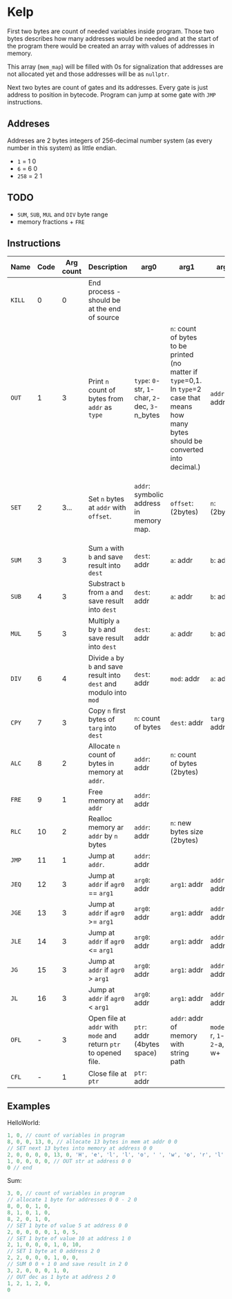 # Kelp

First two bytes are count of needed variables inside program. Those two bytes describes how many addresses would be needed and at the start of the program there would be created an array with values of addresses in memory.

This array (`mem_map`) will be filled with 0s for signalization that addresses are not allocated yet and those addresses will be as `nullptr`.

Next two bytes are count of gates and its addresses. Every gate is just address to position in bytecode. Program can jump at some gate with `JMP` instructions.

## Addreses

Addreses are 2 bytes integers of 256-decimal number system (as every number in this system) as little endian.

- `1` = 1 0
- `6` = 6 0
- `258` = 2 1

## TODO

- `SUM`, `SUB`, `MUL` and `DIV` byte range
- memory fractions + `FRE`

## Instructions

| Name | Code | Arg count | Description | arg0 | arg1 | arg2 | arg3 |
| --- | --- | --- | --- | --- | --- | --- | --- |
| `KILL` | 0 | 0 | End process - should be at the end of source | 
| `OUT` | 1 | 3 | Print `n` count of bytes from `addr` as `type` | `type`: `0`-str, `1`-char, `2`-dec, `3`-n_bytes | `n`: count of bytes to be printed (no matter if `type`=0,1. In `type`=2 case that means how many bytes should be converted into decimal.) | `addr`: addr |
| `SET` | 2 | 3... | Set `n` bytes at `addr` with `offset`. | `addr`: symbolic address in memory map. | `offset`: (2bytes) | `n`: (2bytes) | There would be `n` args/bytes which would be saved into memory. | 
| `SUM` | 3 | 3 | Sum `a` with `b` and save result into `dest` | `dest`: addr | `a`: addr | `b`: addr |
| `SUB` | 4 | 3 | Substract `b` from `a` and save result into `dest` | `dest`: addr | `a`: addr | `b`: addr |
| `MUL` | 5 | 3 | Multiply `a` by `b` and save result into `dest` | `dest`: addr | `a`: addr | `b`: addr |
| `DIV` | 6 | 4 | Divide `a` by `b` and save result into `dest` and modulo into `mod` | `dest`: addr | `mod`: addr | `a`: addr | `b`: addr |
| `CPY` | 7 | 3 | Copy `n` first bytes of `targ` into `dest` | `n`: count of bytes | `dest`: addr | `targ`: addr | 
| `ALC` | 8 | 2 | Allocate `n` count of bytes in memory at `addr`. | `addr`: addr | `n`: count of bytes (2bytes) |
| `FRE` | 9 | 1 | Free memory at `addr` | `addr`: addr |
| `RLC` | 10 | 2 | Realloc memory ar `addr` by `n` bytes | `addr`: addr | `n`: new bytes size (2bytes) |
| `JMP` | 11 | 1 | Jump at `addr`. | `addr`: addr | 
| `JEQ` | 12 | 3 | Jump at `addr` if `agr0` == `arg1` | `arg0`: addr | `arg1`: addr | `addr`: addr |
| `JGE` | 13 | 3 | Jump at `addr` if `agr0` >= `arg1` | `arg0`: addr | `arg1`: addr | `addr`: addr |
| `JLE` | 14 | 3 | Jump at `addr` if `agr0` <= `arg1` | `arg0`: addr | `arg1`: addr | `addr`: addr |
| `JG` | 15 | 3 | Jump at `addr` if `agr0` > `arg1` | `arg0`: addr | `arg1`: addr | `addr`: addr |
| `JL` | 16 | 3 | Jump at `addr` if `agr0` < `arg1` | `arg0`: addr | `arg1`: addr | `addr`: addr |
| `OFL` | - | 3 | Open file at `addr` with `mode` and return `ptr` to opened file. | `ptr`: addr (4bytes space) | `addr`: addr of memory  with string path | `mode`: `0`-r, `1`-w, `2`-a, `3`-w+ |
| `CFL` | - | 1 | Close file at `ptr` | `ptr`: addr |
 
## Examples

HelloWorld:

```c
1, 0, // count of variables in program
8, 0, 0, 13, 0, // allocate 13 bytes in mem at addr 0 0
// SET next 13 bytes into memory at address 0 0
2, 0, 0, 0, 0, 13, 0, 'H', 'e', 'l', 'l', 'o', ' ', 'w', 'o', 'r', 'l', 'd', '!', 0,
1, 0, 0, 0, 0, // OUT str at address 0 0
0 // end
```

Sum:
```c
3, 0, // count of variables in program
// allocate 1 byte for addresses 0 0 - 2 0
8, 0, 0, 1, 0,
8, 1, 0, 1, 0,
8, 2, 0, 1, 0,
// SET 1 byte of value 5 at address 0 0
2, 0, 0, 0, 0, 1, 0, 5,
// SET 1 byte of value 10 at address 1 0
2, 1, 0, 0, 0, 1, 0, 10,
// SET 1 byte at 0 address 2 0
2, 2, 0, 0, 0, 1, 0, 0,
// SUM 0 0 + 1 0 and save result in 2 0
3, 2, 0, 0, 0, 1, 0,
// OUT dec as 1 byte at address 2 0
1, 2, 1, 2, 0,
0
```
